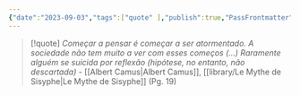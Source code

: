 ```yaml
---
{"date":"2023-09-03","tags":["quote" ],"publish":true,"PassFrontmatter":true}
---
```


> [!quote] *Começar a pensar é começar a ser atormentado. A sociedade não tem muito a ver com esses começos (…) Raramente alguém se suicida por reflexão (hipótese, no entanto, não descartada)*
> \- [[Albert Camus\|Albert Camus]], [[library/Le Mythe de Sisyphe\|Le Mythe de Sisyphe]] (Pg. 19)
